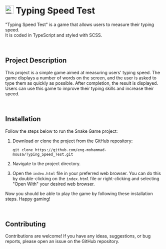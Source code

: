<h1><img src="img/logo.png" alt="Typing Speed Test Image" width="27" height="27"> Typing Speed Test</h1>

"Typing Speed Test" is a game that allows users to measure their typing speed.
 <br>
 It is coded in TypeScript and styled with SCSS.

<br>

## Project Description

This project is a simple game aimed at measuring users' typing speed. The game displays a number of words on the screen, and the user is asked to type them as quickly as possible. After completion, the result is displayed. Users can use this game to improve their typing skills and increase their speed.

<br>

## Installation

Follow the steps below to run the Snake Game project:

1. Download or clone the project from the GitHub repository:
   ```
   git clone https://github.com/eng-mohammad-mousa/Typing_Speed_Test.git
   ```
2. Navigate to the project directory.

3. Open the `index.html` file in your preferred web browser. You can do this by double-clicking on the `index.html` file or right-clicking and selecting "Open With" your desired web browser.

Now you should be able to play the  game by following these installation steps. Happy gaming!

<br>

## Contributing

Contributions are welcome! If you have any ideas, suggestions, or bug reports, please open an issue on the GitHub repository.

